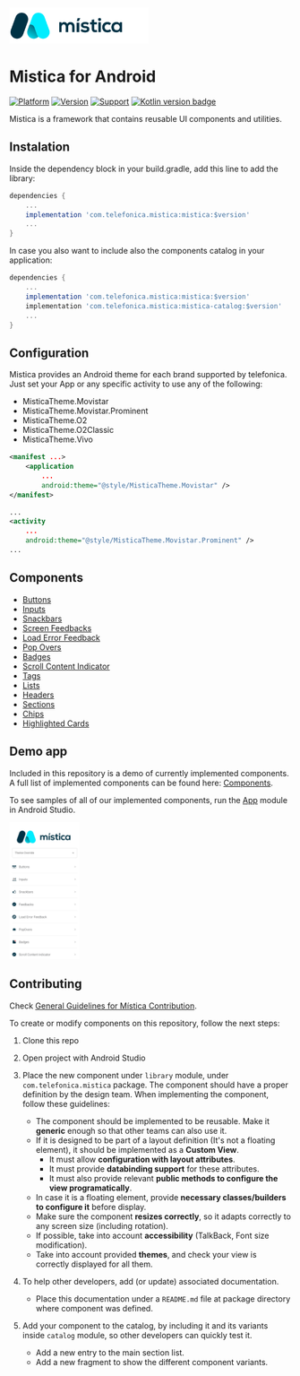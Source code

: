 <br>
<br>
<img height="64" alt="Mística for Android" src="./doc/images/mistica-logo.svg">
<br>

#  Mistica for Android

[![Platform](https://img.shields.io/badge/Platform-Android-brightgreen)](https://github.com/Telefonica/mistica-android)
[![Version](https://img.shields.io/badge/Version-0.2.2-blue)](https://github.com/Telefonica/mistica-android)
[![Support](https://img.shields.io/badge/Support-%3E%3D%20Android%205.0-brightgreen)](https://github.com/Telefonica/mistica-android)
[![Kotlin version badge](https://img.shields.io/badge/kotlin-1.3-blue.svg)](https://kotlinlang.org/docs/reference/whatsnew13.html)

Mistica is a framework that contains reusable UI components and utilities.

## Instalation

Inside the dependency block in your build.gradle, add this line to add the library:

```gradle
dependencies {
    ...
    implementation 'com.telefonica.mistica:mistica:$version'
    ...
}
```

In case you also want to include also the components catalog in your application:

```gradle
dependencies {
    ...
    implementation 'com.telefonica.mistica:mistica:$version'
    implementation 'com.telefonica.mistica:mistica-catalog:$version'
    ...
}
```

## Configuration

Mistica provides an Android theme for each brand supported by telefonica.
Just set your App or any specific activity to use any of the following:

* MisticaTheme.Movistar
* MisticaTheme.Movistar.Prominent
* MisticaTheme.O2
* MisticaTheme.O2Classic
* MisticaTheme.Vivo

```xml
<manifest ...>
    <application
        ...
        android:theme="@style/MisticaTheme.Movistar" />
</manifest>
```

```xml
...
<activity
    ...
    android:theme="@style/MisticaTheme.Movistar.Prominent" />
...
```

## Components

* [Buttons](library/src/main/java/com/telefonica/mistica/button)
* [Inputs](library/src/main/java/com/telefonica/mistica/input)
* [Snackbars](library/src/main/java/com/telefonica/mistica/feedback)
* [Screen Feedbacks](library/src/main/java/com/telefonica/mistica/feedback/screen)
* [Load Error Feedback](library/src/main/java/com/telefonica/mistica/feedback/error)
* [Pop Overs](library/src/main/java/com/telefonica/mistica/feedback/popover)
* [Badges](library/src/main/java/com/telefonica/mistica/badge)
* [Scroll Content Indicator](library/src/main/java/com/telefonica/mistica/contentindicator)
* [Tags](library/src/main/java/com/telefonica/mistica/tag)
* [Lists](library/src/main/java/com/telefonica/mistica/list)
* [Headers](library/src/main/java/com/telefonica/mistica/header)
* [Sections](library/src/main/java/com/telefonica/mistica/section)
* [Chips](library/src/main/java/com/telefonica/mistica/chips)
* [Highlighted Cards](library/src/main/java/com/telefonica/mistica/highlightedcard)

## Demo app

Included in this repository is a demo of currently implemented components. A full list of implemented components can be found here: [Components](library/src/main/java/com/telefonica/mistica).

To see samples of all of our implemented components, run the [App](app) module in Android Studio.

<p align="left">
    <img width="25%" src="./doc/images/catalog/catalog.png">
</p>

## Contributing

Check [General Guidelines for Mística Contribution](https://github.com/Telefonica/mistica/blob/master/mistica-site/CONTRIBUTING.md).

To create or modify components on this repository, follow the next steps:

1. Clone this repo

2. Open project with Android Studio

3. Place the new component under `library` module, under `com.telefonica.mistica` package. The component should have a proper definition by the design team. When implementing the component, follow these guidelines:
   - The component should be implemented to be reusable. Make it **generic** enough so that other teams can also use it.
   - If it is designed to be part of a layout definition (It's not a floating element), it should be implemented as a **Custom View**.
     - It must allow **configuration with layout attributes**.
     - It must provide **databinding support** for these attributes.
     - It must also provide relevant **public methods to configure the view programatically**.
   - In case it is a floating element, provide **necessary classes/builders to configure it** before display.
   - Make sure the component **resizes correctly**, so it adapts correctly to any screen size (including rotation).
   - If possible, take into account **accessibility** (TalkBack, Font size modification).
   - Take into account provided **themes**, and check your view is correctly displayed for all them.

4. To help other developers, add (or update) associated documentation.
   - Place this documentation under a `README.md` file at package directory where component was defined.
  
5. Add your component to the catalog, by including it and its variants inside `catalog` module, so other developers can quickly test it.
   - Add a new entry to the main section list.
   - Add a new fragment to show the different component variants.
 
